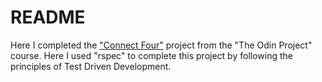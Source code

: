 # README

Here I completed the ["Connect Four"](https://www.theodinproject.com/courses/ruby-programming/lessons/testing-your-ruby-code) project from the "The Odin Project" course.
Here I used "rspec" to complete this project by following the principles of Test Driven Development.
